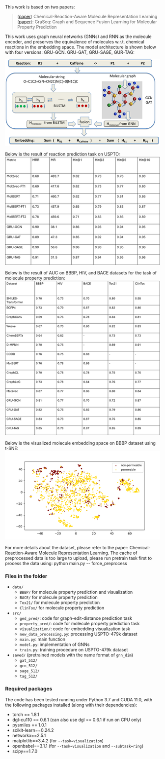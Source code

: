# 

This work is based on two papers:
> ([paper](https://openreview.net/forum?id=6sh3pIzKS-))
> Chemical-Reaction-Aware Molecule Representation Learning
> ([paper](https://dl.acm.org/doi/10.1145/3340531.3411981)):
> GraSeq: Graph and Sequence Fusion Learning for Molecular Property Prediction 


This work uses graph neural networks (GNNs) and RNN as the molecule encoder, and preserves the equivalence of molecules w.r.t. chemical reactions in the embedding space.
The model architecture is shown below with four versions: GRU-GCN. GRU-GAT, GRU-SAGE, GUR-TAG:

![](images/model.png)

Below is the result of reaction prediction task on USPTO:
![](images/rp.png)

Below is the result of AUC on BBBP, HIV, and BACE datasets for the task of molecule property prediction:
![](images/pp.png)


Below is the visualized molecule embedding space on BBBP dataset using t-SNE:
![](images/Figure_1.png)


For more details about the dataset, please refer to the paper: Chemical-Reaction-Aware Molecule Representation Learning.
The cache of preprocessed data is too large to upload, please run pretrain task first to process the data using: python main.py -- force_preprocess
### Files in the folder

- `data/`
  - `BBBP/` for molecule property prediction and visualization
  - `BACE/` for molecule property prediction
  - `Tox21/` for molecule property prediction
  - `ClinTox/` for molecule property prediction
- `src/`
  - `ged_pred/`: code for graph-edit-distance prediction task
  - `property_pred/`: code for molecule property prediction task
  - `visualization/`: code for embedding visualization task
  - `new_data_processing.py`: processing USPTO-479k dataset
  - `main.py`: main function
  - `model.py`: implementation of GNNs
  - `train.py`: training procedure on USPTO-479k dataset
- `saved/` (pretrained models with the name format of `gnn_dim`)
  - `gat_512/`
  - `gcn_512/`
  - `sage_512/`
  - `tag_512/`




### Required packages

The code has been tested running under Python 3.7 and CUDA 11.0, with the following packages installed (along with their dependencies):

- torch == 1.8.1
- dgl-cu110 == 0.6.1 (can also use dgl == 0.6.1 if run on CPU only)
- pysmiles == 1.0.1
- scikit-learn==0.24.2
- networkx==2.5.1
- matplotlib==3.4.2 (for `--task=visualization`)
- openbabel==3.1.1 (for `--task=visualization` and `--subtask=ring`)
- scipy==1.7.0
